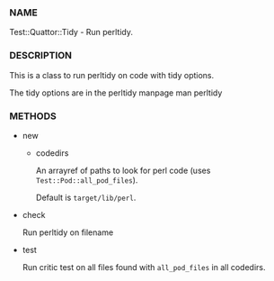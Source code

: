 
### NAME

Test::Quattor::Tidy - Run perltidy.

### DESCRIPTION

This is a class to run perltidy on code with tidy options.

The tidy options are in the perltidy manpage
    man perltidy

### METHODS

- new
    - codedirs

        An arrayref of paths to look for perl code (uses `Test::Pod::all_pod_files`).

        Default is `target/lib/perl`.
- check

    Run perltidy on filename

- test

    Run critic test on all files found with `all_pod_files` in all codedirs.
